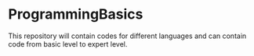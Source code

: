 # ProgrammingBasics
This repository will contain codes for different languages and can contain code from basic level to expert level.
